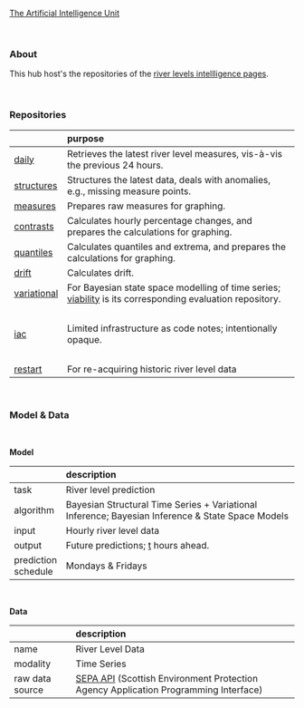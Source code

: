 [The Artificial Intelligence Unit](https://github.com/theartificialintelligenceunit)

<br>

### About

This hub host's the repositories of the <a href="https://theartificialintelligenceunit.github.io/intelligence/html/in-river-predictions.html">river levels intellligence pages</a>.  

<br>

### Repositories

&nbsp; | purpose
:--- | :---
<a href="https://github.com/repatterning/daily" target="_blank">daily</a> | Retrieves the latest river level measures, vis-à-vis the previous 24 hours.
<a href="https://github.com/repatterning/structures" target="_blank">structures</a> | Structures the latest data, deals with anomalies, e.g., missing measure points.
<a href="https://github.com/repatterning/measures" target="_blank">measures</a> | Prepares raw measures for graphing.
<a href="https://github.com/repatterning/contrasts" target="_blank">contrasts</a> | Calculates hourly percentage changes, and prepares the calculations for graphing.
<a href="https://github.com/repatterning/quantiles" target="_blank">quantiles</a> | Calculates quantiles and extrema, and prepares the calculations for graphing.
<a href="https://github.com/repatterning/drift" target="_blank">drift</a> | Calculates drift.
<a href="https://github.com/repatterning/variational" target="_blank">variational</a> | For Bayesian state space modelling of time series; <a href="https://github.com/repatterning/viability" target="_blank">viability</a> is its  corresponding evaluation repository.
&nbsp; | &nbsp;
<a href="https://github.com/repatterning/iac" target="_blank">iac</a> | Limited infrastructure as code notes; intentionally opaque.
&nbsp; | &nbsp;
<a href="https://github.com/repatterning/restart" target="_blank">restart</a> | For re-acquiring historic river level data


<br>

### Model & Data

<br>

**Model**

&nbsp; | description
:--- | :---
task | River level prediction
algorithm | Bayesian Structural Time Series + Variational Inference; Bayesian Inference & State Space Models
input | Hourly river level data
output | Future predictions; [t](https://github.com/repatterning/configurations/blob/3e4479768e18b86c806123f37d5394d4f0489e1b/src/artefacts/architecture/variational/arguments.json#L10) hours ahead.
prediction<br>schedule | Mondays & Fridays

<br>

**Data**

&nbsp; | description
:--- | :---
name | River Level Data
modality | Time Series
raw data source | [SEPA API](https://timeseriesdoc.sepa.org.uk) (Scottish Environment Protection Agency Application Programming Interface)

<br>
<br>

<br>
<br>

<br>
<br>

<br>
<br>
